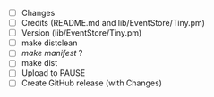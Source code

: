 - [ ] Changes
- [ ] Credits (README.md and lib/EventStore/Tiny.pm)
- [ ] Version (lib/EventStore/Tiny.pm)
- [ ] make distclean
- [ ] *make manifest* ?
- [ ] make dist
- [ ] Upload to PAUSE
- [ ] Create GitHub release (with Changes)
